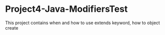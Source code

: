 # Project4-Java-ModifiersTest
This project contains when and how to use extends keyword, how to object create
